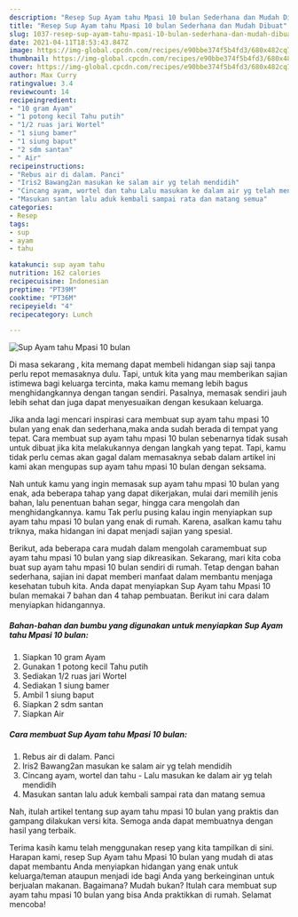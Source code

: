 ```yaml
---
description: "Resep Sup Ayam tahu Mpasi 10 bulan Sederhana dan Mudah Dibuat"
title: "Resep Sup Ayam tahu Mpasi 10 bulan Sederhana dan Mudah Dibuat"
slug: 1037-resep-sup-ayam-tahu-mpasi-10-bulan-sederhana-dan-mudah-dibuat
date: 2021-04-11T18:53:43.847Z
image: https://img-global.cpcdn.com/recipes/e90bbe374f5b4fd3/680x482cq70/sup-ayam-tahu-mpasi-10-bulan-foto-resep-utama.jpg
thumbnail: https://img-global.cpcdn.com/recipes/e90bbe374f5b4fd3/680x482cq70/sup-ayam-tahu-mpasi-10-bulan-foto-resep-utama.jpg
cover: https://img-global.cpcdn.com/recipes/e90bbe374f5b4fd3/680x482cq70/sup-ayam-tahu-mpasi-10-bulan-foto-resep-utama.jpg
author: Max Curry
ratingvalue: 3.4
reviewcount: 14
recipeingredient:
- "10 gram Ayam"
- "1 potong kecil Tahu putih"
- "1/2 ruas jari Wortel"
- "1 siung bamer"
- "1 siung baput"
- "2 sdm santan"
- " Air"
recipeinstructions:
- "Rebus air di dalam. Panci"
- "Iris2 Bawang2an masukan ke salam air yg telah mendidih"
- "Cincang ayam, wortel dan tahu Lalu masukan ke dalam air yg telah mendidih"
- "Masukan santan lalu aduk kembali sampai rata dan matang semua"
categories:
- Resep
tags:
- sup
- ayam
- tahu

katakunci: sup ayam tahu 
nutrition: 162 calories
recipecuisine: Indonesian
preptime: "PT39M"
cooktime: "PT36M"
recipeyield: "4"
recipecategory: Lunch

---
```



![Sup Ayam tahu Mpasi 10 bulan](https://img-global.cpcdn.com/recipes/e90bbe374f5b4fd3/680x482cq70/sup-ayam-tahu-mpasi-10-bulan-foto-resep-utama.jpg)

Di masa  sekarang , kita memang dapat membeli hidangan siap saji tanpa perlu repot memasaknya dulu. Tapi, untuk kita yang mau memberikan sajian istimewa bagi keluarga tercinta, maka kamu memang lebih bagus menghidangkannya dengan tangan sendiri. Pasalnya, memasak sendiri jauh lebih sehat dan juga dapat menyesuaikan dengan kesukaan keluarga.

Jika anda lagi mencari inspirasi cara membuat sup ayam tahu mpasi 10 bulan yang enak dan sederhana,maka anda sudah berada di tempat yang tepat. Cara membuat sup ayam tahu mpasi 10 bulan  sebenarnya tidak susah untuk dibuat jika kita melakukannya dengan langkah yang tepat. Tapi, kamu tidak perlu cemas akan gagal dalam memasaknya 
sebab dalam artikel ini kami akan mengupas sup ayam tahu mpasi 10 bulan dengan seksama.  



Nah untuk kamu yang ingin memasak sup ayam tahu mpasi 10 bulan yang enak, ada beberapa tahap yang dapat dikerjakan, mulai dari memilih jenis bahan, lalu penentuan bahan segar, hingga cara mengolah dan menghidangkannya. kamu Tak perlu pusing kalau ingin menyiapkan sup ayam tahu mpasi 10 bulan yang enak di rumah. Karena, asalkan kamu  tahu triknya, maka hidangan ini dapat menjadi sajian yang spesial.

Berikut, ada beberapa cara mudah dalam mengolah caramembuat sup ayam tahu mpasi 10 bulan yang siap dikreasikan. Sekarang, mari kita coba buat sup ayam tahu mpasi 10 bulan sendiri di rumah. Tetap dengan bahan sederhana, sajian ini dapat memberi manfaat dalam membantu menjaga kesehatan tubuh kita. Anda dapat menyiapkan Sup Ayam tahu Mpasi 10 bulan memakai 7 bahan dan 4 tahap pembuatan. Berikut ini cara dalam menyiapkan hidangannya.

<!--inarticleads1-->

##### Bahan-bahan dan bumbu yang digunakan untuk menyiapkan Sup Ayam tahu Mpasi 10 bulan:

1. Siapkan 10 gram Ayam
1. Gunakan 1 potong kecil Tahu putih
1. Sediakan 1/2 ruas jari Wortel
1. Sediakan 1 siung bamer
1. Ambil 1 siung baput
1. Siapkan 2 sdm santan
1. Siapkan  Air




<!--inarticleads2-->

##### Cara membuat Sup Ayam tahu Mpasi 10 bulan:

1. Rebus air di dalam. Panci
1. Iris2 Bawang2an masukan ke salam air yg telah mendidih
1. Cincang ayam, wortel dan tahu - Lalu masukan ke dalam air yg telah mendidih
1. Masukan santan lalu aduk kembali sampai rata dan matang semua




Nah, itulah artikel tentang  sup ayam tahu mpasi 10 bulan  yang praktis dan gampang dilakukan versi kita. Semoga anda dapat membuatnya dengan hasil yang terbaik. 

Terima kasih kamu telah menggunakan resep yang kita tampilkan di sini. Harapan kami, resep  Sup Ayam tahu Mpasi 10 bulan yang mudah di atas dapat membantu Anda menyiapkan hidangan yang enak untuk keluarga/teman ataupun menjadi ide bagi Anda yang berkeinginan untuk berjualan makanan. Bagaimana? Mudah bukan? Itulah cara membuat sup ayam tahu mpasi 10 bulan yang bisa Anda praktikkan di rumah. Selamat mencoba!

